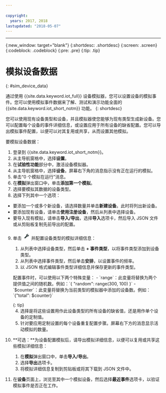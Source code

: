 ```yaml
---

copyright:
  years: 2017, 2018
lastupdated: "2018-05-07"
---
```


---

{:new_window: target="blank"}
{:shortdesc: .shortdesc}
{:screen: .screen}
{:codeblock: .codeblock}
{:pre: .pre}
{:tip: .tip}


# 模拟设备数据 
{: #sim_device_data}

通过使用 {{site.data.keyword.iot_full}} 设备模拟器，您可以设置设备的模拟事件。您可以使用模拟事件数据来了解、测试和演示功能全面的 {{site.data.keyword.iot_short_notm}} 功能。
{: shortdesc}

您可以使用现有设备类型和设备，并且模拟器使您能够为现有类型生成新设备。您可以配置每个设备的事件详细信息，或设置应用于所有设备的缺省配置。您可以导出模拟事件配置，以便可以对其复用或共享，从而设置其他模拟。

要模拟设备数据： 

1. 登录到 {{site.data.keyword.iot_short_notm}}。
2. 从主导航窗格中，选择**设置**。
3. 在**试验性功能**部分中，激活设备模拟器。
4. 从主导航窗格中，选择**设备**。屏幕右下角的消息指示没有正在运行的模拟。
5. 单击“0 个模拟在运行”消息。
6. 在**模拟**弹出窗口中，单击**添加第一个模拟**。
7. 选择要模拟其数据的设备类型。
8. 选择下列其中一个选项：
  - 要添加一个或多个新设备，请选择数量并单击**新建设备**。此时将列出新设备。
  - 要添加现有设备，请单击**使用注册设备**，然后从列表中选择设备。
  - 要导入现有模拟，请单击**导入/导出**，选择**导入**选项卡，然后导入 JSON 文件或从剪贴板复制先前导出的配置。
9. 单击 ![“设置”图标](images/settings_icon.png) 并配置设备类型的模拟详细信息：
   1. 从列表中选择设备类型，然后单击 **+ 事件类型**，以将事件类型添加到设备类型。
   2. 从列表中选择事件类型，然后单击**安排**，以设置事件的频率。
   3. 以 JSON 格式编辑事件类型详细信息并保存更新的事件类型。
   
   <p> 配置事件时，可以使用以下两个特殊变量：  
        - `range`：此变量将替换为两个提供值之间的随机数。例如：`{ "random": range(300, 100) }`  
        - `$counter`：此变量将替换为当前类型的模拟器中添加的设备数。例如：`{"total": $counter}`</p>
   {: tip}
   
   4. 选择是将这些设置用作此设备类型的所有设备的缺省值，还是用作单个设备的定制值。 
   5. 针对要应用定制设置的每个设备重复配置步骤。屏幕右下方的消息显示活动模拟的数量。
10. **可选：**为设备配置模拟后，请导出模拟详细信息，以便可以复用或共享这些模拟详细信息：
    1. 在**模拟**弹出窗口中，单击**导入/导出**。
    2. 选择**导出**选项卡。
    3. 将模拟详细信息复制到剪贴板或将其下载到 JSON 文件中。
11. 在**设备**页面上，浏览至其中一个模拟设备，然后选择**最近事件**选项卡，以验证模拟事件是否正在工作。
